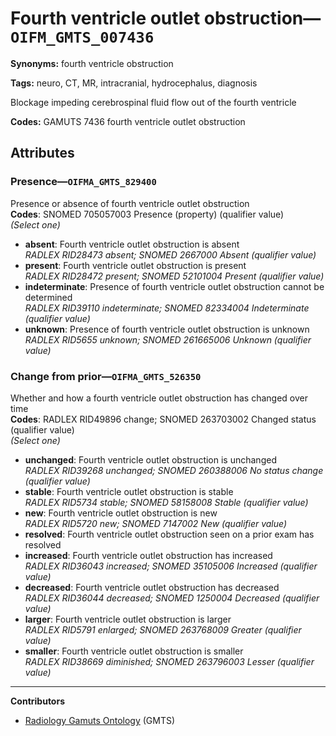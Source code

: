 # Fourth ventricle outlet obstruction—`OIFM_GMTS_007436`

**Synonyms:** fourth ventricle obstruction

**Tags:** neuro, CT, MR, intracranial, hydrocephalus, diagnosis

Blockage impeding cerebrospinal fluid flow out of the fourth ventricle

**Codes:** GAMUTS 7436 fourth ventricle outlet obstruction

## Attributes

### Presence—`OIFMA_GMTS_829400`

Presence or absence of fourth ventricle outlet obstruction  
**Codes**: SNOMED 705057003 Presence (property) (qualifier value)  
*(Select one)*

- **absent**: Fourth ventricle outlet obstruction is absent  
_RADLEX RID28473 absent; SNOMED 2667000 Absent (qualifier value)_
- **present**: Fourth ventricle outlet obstruction is present  
_RADLEX RID28472 present; SNOMED 52101004 Present (qualifier value)_
- **indeterminate**: Presence of fourth ventricle outlet obstruction cannot be determined  
_RADLEX RID39110 indeterminate; SNOMED 82334004 Indeterminate (qualifier value)_
- **unknown**: Presence of fourth ventricle outlet obstruction is unknown  
_RADLEX RID5655 unknown; SNOMED 261665006 Unknown (qualifier value)_

### Change from prior—`OIFMA_GMTS_526350`

Whether and how a fourth ventricle outlet obstruction has changed over time  
**Codes**: RADLEX RID49896 change; SNOMED 263703002 Changed status (qualifier value)  
*(Select one)*

- **unchanged**: Fourth ventricle outlet obstruction is unchanged  
_RADLEX RID39268 unchanged; SNOMED 260388006 No status change (qualifier value)_
- **stable**: Fourth ventricle outlet obstruction is stable  
_RADLEX RID5734 stable; SNOMED 58158008 Stable (qualifier value)_
- **new**: Fourth ventricle outlet obstruction is new  
_RADLEX RID5720 new; SNOMED 7147002 New (qualifier value)_
- **resolved**: Fourth ventricle outlet obstruction seen on a prior exam has resolved  
- **increased**: Fourth ventricle outlet obstruction has increased  
_RADLEX RID36043 increased; SNOMED 35105006 Increased (qualifier value)_
- **decreased**: Fourth ventricle outlet obstruction has decreased  
_RADLEX RID36044 decreased; SNOMED 1250004 Decreased (qualifier value)_
- **larger**: Fourth ventricle outlet obstruction is larger  
_RADLEX RID5791 enlarged; SNOMED 263768009 Greater (qualifier value)_
- **smaller**: Fourth ventricle outlet obstruction is smaller  
_RADLEX RID38669 diminished; SNOMED 263796003 Lesser (qualifier value)_

---

**Contributors**

- [Radiology Gamuts Ontology](https://gamuts.net/) (GMTS)